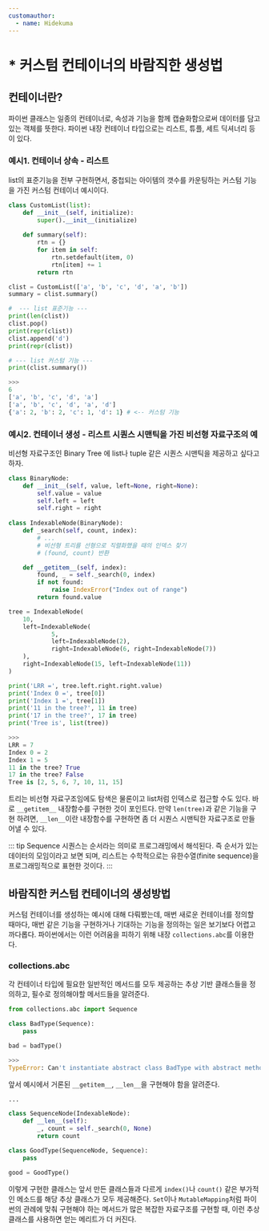 ```yaml
---
customauthor:
  - name: Hidekuma
---
```

# * 커스텀 컨테이너의 바람직한 생성법
<Author/>

## 컨테이너란?
파이썬 클래스는 일종의 컨테이너로, 속성과 기능을 함께 캡슐화함으로써 데이터를 담고 있는 객체를 뜻한다. 파이썬 내장 컨테이너 타입으로는 리스트, 튜플, 세트 딕셔너리 등이 있다.

### 예시1. 컨테이너 상속 - 리스트
list의 표준기능을 전부 구현하면서, 중첩되는 아이템의 갯수를 카운팅하는 커스텀 기능을 가진 커스텀 컨테이너 예시이다.
```python
class CustomList(list):
    def __init__(self, initialize):
        super().__init__(initialize)
    
    def summary(self):
        rtn = {}
        for item in self:
            rtn.setdefault(item, 0)
            rtn[item] += 1
        return rtn

clist = CustomList(['a', 'b', 'c', 'd', 'a', 'b'])
summary = clist.summary()

#  --- list 표준기능 --- 
print(len(clist))
clist.pop() 
print(repr(clist))
clist.append('d')
print(repr(clist))

# --- list 커스텀 기능 ---
print(clist.summary())

>>>
6
['a', 'b', 'c', 'd', 'a']
['a', 'b', 'c', 'd', 'a', 'd']
{'a': 2, 'b': 2, 'c': 1, 'd': 1} # <-- 커스텀 기능
```

### 예시2. 컨테이너 생성 - 리스트 시퀀스 시맨틱을 가진 비선형 자료구조의 예
비선형 자료구조인 Binary Tree 에 list나 tuple 같은 시퀀스 시맨틱을 제공하고 싶다고 하자.

```python
class BinaryNode:
    def __init__(self, value, left=None, right=None):
        self.value = value
        self.left = left
        self.right = right
        
class IndexableNode(BinaryNode):
    def _search(self, count, index):
        # ...
        # 비선형 트리를 선형으로 직렬화했을 때의 인덱스 찾기
		# (found, count) 반환

    def __getitem__(self, index):
        found, _ = self._search(0, index)
        if not found:
            raise IndexError("Index out of range")
        return found.value

tree = IndexableNode(
	10,
	left=IndexableNode(
			5,
			left=IndexableNode(2),
			right=IndexableNode(6, right=IndexableNode(7))
	),
	right=IndexableNode(15, left=IndexableNode(11))
)

print('LRR =', tree.left.right.right.value)
print('Index 0 =', tree[0])
print('Index 1 =', tree[1])
print('11 in the tree?', 11 in tree)
print('17 in the tree?', 17 in tree)
print('Tree is', list(tree))

>>>
LRR = 7
Index 0 = 2
Index 1 = 5
11 in the tree? True
17 in the tree? False
Tree is [2, 5, 6, 7, 10, 11, 15]
```
트리는 비선형 자료구조임에도 탐색은 물론이고 list처럼 인덱스로 접근할 수도 있다. 바로 `__getitem__` 내장함수를 구현한 것이 포인트다. 만약 `len(tree)`과 같은 기능을 구현 하려면, `__len__`이란 내장함수를 구현하면 좀 더 시퀀스 시맨틱한 자료구조로 만들어낼 수 있다.

::: tip Sequence 
시퀀스는 순서라는 의미로 프로그래밍에서 해석된다. 즉 순서가 있는 데이터의 모임이라고 보면 되며, 리스트는 수학적으로는 유한수열(finite sequence)을 프로그래밍적으로 표현한 것이다.
:::

## 바람직한 커스텀 컨테이너의 생성방법
커스텀 컨테이너를 생성하는 예시에 대해 다뤄봤는데, 매번 새로운 컨테이너를 정의할 때마다, 매번 같은 기능을 구현하거나 기대하는 기능을 정의하는 일은 보기보다 어렵고 까다롭다. 파이썬에서는 이런 어려움을 피하기 위해 내장 `collections.abc`를 이용한다.

### collections.abc
각 컨테이너 타입에 필요한 일반적인 메서드를 모두 제공하는 추상 기반 클래스들을 정의하고, 필수로 정의해야할 메서드들을 알려준다.

```python
from collections.abc import Sequence

class BadType(Sequence):
    pass

bad = badType()

>>>
TypeError: Can't instantiate abstract class BadType with abstract methods __getitem__, __len__
```

앞서 예시에서 거론된 `__getitem__`, `__len__`을 구현해야 함을 알려준다.

```python
...

class SequenceNode(IndexableNode):
    def __len__(self):
        _, count = self._search(0, None)
        return count

class GoodType(SequenceNode, Sequence):
    pass

good = GoodType()
```
이렇게 구현한 클래스는 앞서 만든 클래스들과 다르게 `index()`나 `count()` 같은 부가적인 메소드를 해당 추상 클래스가 모두 제공해준다.
`Set`이나 `MutableMapping`처럼 파이썬의 관례에 맞춰 구현해야 하는 메서드가 많은 복잡한 자료구조를 구현할 때, 이런 추상 클래스를 사용하면 얻는 메리트가 더 커진다.

